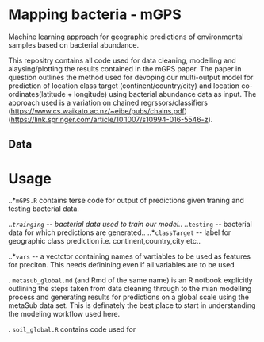 # Mapping bacteria - mGPS
Machine learning approach for geographic predictions of environmental samples based on bacterial abundance. 

This repositry contains all code used for data cleaning, modelling and alaysing/plotting the results contained in the mGPS paper. The paper in question outlines the method used for devoping our multi-output model for prediction of location class target (continent/country/city) and location co-ordinates(latitude + longitude) using bacterial abundance data as input. The approach used is a variation on chained regrssors/classifiers (https://www.cs.waikato.ac.nz/~eibe/pubs/chains.pdf) (https://link.springer.com/article/10.1007/s10994-016-5546-z). 

## Data

# Usage 

..*`mGPS.R` contains terse code for output of predictions given traning and testing bacterial data. 
 
 ..*`trainging` -- bacterial data used to train our model..
 ..*`testing` -- bacterial data for which predictions are generated..
 ..*`classTarget` -- label for geographic class prediction i.e. continent,country,city etc..
  
 ..*`vars` -- a vectctor containing names of vartiables to be used as features for preciton. This needs definining even if all            variables are to be used

. `metasub_global.md` (and Rmd of the same name) is an R notbook explicitly outlining the steps taken from data cleaning through to the mian modelling process and generating results for predictions on a global scale using the metaSub data set. This is definately the best place to start in understanding the modeling workflow used here. 

. `soil_global.R` contains code used for 

